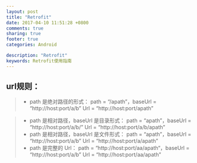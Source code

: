 ```yaml
---
layout: post
title: "Retrofit"
date: 2017-04-10 11:51:28 +0800
comments: true
sharing: true
footer: true
categories: Android

description: "Retrofit"
keywords: Retrofit使用指南
---
```


## url规则：

> * path 是绝对路径的形式： 
path = “/apath”，baseUrl = “http://host:port/a/b” 
Url = “http://host:port/apath”
<!--more-->
> * path 是相对路径，baseUrl 是目录形式： 
path = “apath”，baseUrl = “http://host:port/a/b/” 
Url = “http://host:port/a/b/apath”
> * path 是相对路径，baseUrl 是文件形式： 
path = “apath”，baseUrl = “http://host:port/a/b” 
Url = “http://host:port/a/apath”
> * path 是完整的 Url： 
path = “http://host:port/aa/apath“，baseUrl = “http://host:port/a/b”
Url = “http://host:port/aa/apath”





